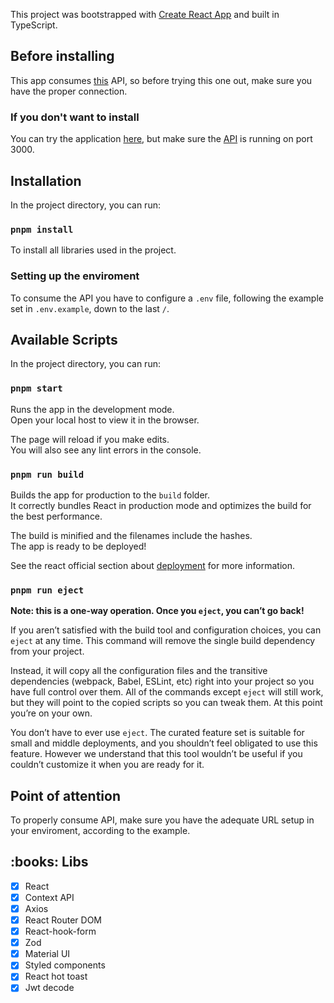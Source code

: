 This project was bootstrapped with [Create React App](https://github.com/facebook/create-react-app) and built in TypeScript.

## Before installing

This app consumes [this](https://github.com/CToH10/contacts) API, so before trying this one out, make sure you have the proper connection.

### If you don't want to install

You can try the application [here](https://contacts-react-nine.vercel.app/home), but make sure the [API](https://github.com/CToH10/contacts) is running on port 3000.

## Installation

In the project directory, you can run:

### `pnpm install`

To install all libraries used in the project.

### Setting up the enviroment

To consume the API you have to configure a `.env` file, following the example set in `.env.example`, down to the last `/`.

## Available Scripts

In the project directory, you can run:

### `pnpm start`

Runs the app in the development mode.\
Open your local host to view it in the browser.

The page will reload if you make edits.\
You will also see any lint errors in the console.

### `pnpm run build`

Builds the app for production to the `build` folder.\
It correctly bundles React in production mode and optimizes the build for the best performance.

The build is minified and the filenames include the hashes.\
The app is ready to be deployed!

See the react official section about [deployment](https://facebook.github.io/create-react-app/docs/deployment) for more information.

### `pnpm run eject`

**Note: this is a one-way operation. Once you `eject`, you can’t go back!**

If you aren’t satisfied with the build tool and configuration choices, you can `eject` at any time. This command will remove the single build dependency from your project.

Instead, it will copy all the configuration files and the transitive dependencies (webpack, Babel, ESLint, etc) right into your project so you have full control over them. All of the commands except `eject` will still work, but they will point to the copied scripts so you can tweak them. At this point you’re on your own.

You don’t have to ever use `eject`. The curated feature set is suitable for small and middle deployments, and you shouldn’t feel obligated to use this feature. However we understand that this tool wouldn’t be useful if you couldn’t customize it when you are ready for it.

## Point of attention

To properly consume API, make sure you have the adequate URL setup in your enviroment, according to the example.

<h2 id="libs">:books: Libs</h2>

- [x] React
- [x] Context API
- [x] Axios
- [x] React Router DOM
- [x] React-hook-form
- [x] Zod
- [x] Material UI
- [x] Styled components
- [x] React hot toast
- [x] Jwt decode
